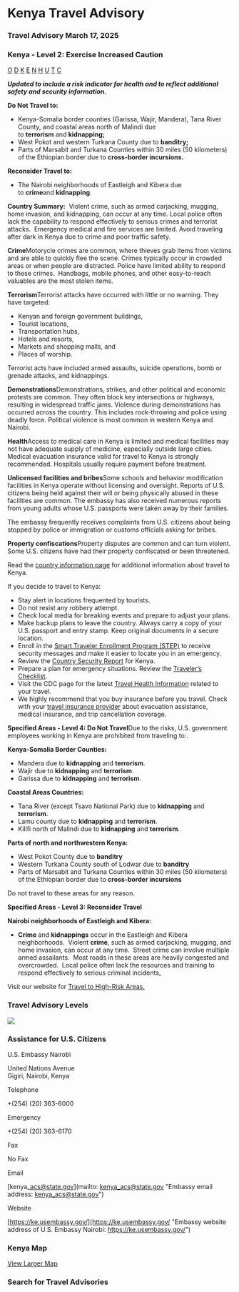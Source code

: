 # Kenya Travel Advisory

### Travel Advisory March 17, 2025

### Kenya - Level 2: Exercise Increased Caution

[O](javascript:void(0); "Tool Tip: Other")
[D](javascript:void(0); "Tool Tip: Wrongful Detention")
[K](javascript:void(0); "Tool Tip: Kidnap and Hostage")
[E](javascript:void(0); "Tool Tip: Event")
[N](javascript:void(0); "Tool Tip: Disaster")
[H](javascript:void(0); "Tool Tip: Health")
[U](javascript:void(0); "Tool Tip: Civil Unrest")
[T](javascript:void(0); "Tool Tip: Terrorism")
[C](javascript:void(0); "Tool Tip: Crimes")

***Updated to include a risk indicator for health and to reflect additional safety and security information.***

**Do Not Travel to:**

* Kenya-Somalia border counties (Garissa, Wajir, Mandera), Tana River County, and coastal areas north of Malindi due to **terrorism** and **kidnapping;**
* West Pokot and western Turkana County due to **banditry;**
* Parts of Marsabit and Turkana Counties within 30 miles (50 kilometers) of the Ethiopian border due to **cross-border incursions.**

**Reconsider Travel to:**

* The Nairobi neighborhoods of Eastleigh and Kibera due to **crime**and **kidnapping**.

**Country Summary:**  Violent crime, such as armed carjacking, mugging, home invasion, and kidnapping, can occur at any time. Local police often lack the capability to respond effectively to serious crimes and terrorist attacks.  Emergency medical and fire services are limited. Avoid traveling after dark in Kenya due to crime and poor traffic safety.

**Crime**Motorycle crimes are common, where thieves grab items from victims and are able to quickly flee the scene. Crimes typically occur in crowded areas or when people are distracted. Police have limited ability to respond to these crimes.  Handbags, mobile phones, and other easy-to-reach valuables are the most stolen items.

**Terrorism**Terrorist attacks have occurred with little or no warning. They have targeted:

* Kenyan and foreign government buildings,
* Tourist locations,
* Transportation hubs,
* Hotels and resorts,
* Markets and shopping malls, and
* Places of worship.

Terrorist acts have included armed assaults, suicide operations, bomb or grenade attacks, and kidnappings.

**Demonstrations**Demonstrations, strikes, and other political and economic protests are common. They often block key intersections or highways, resulting in widespread traffic jams. Violence during demonstrations has occurred across the country. This includes rock-throwing and police using deadly force. Political violence is most common in western Kenya and Nairobi.

**Health**Access to medical care in Kenya is limited and medical facilities may not have adequate supply of medicine, especially outside large cities. Medical evacuation insurance valid for travel to Kenya is strongly recommended. Hospitals usually require payment before treatment.

**Unlicensed facilities and bribes**Some schools and behavior modification facilities in Kenya operate without licensing and oversight. Reports of U.S. citizens being held against their will or being physically abused in these facilities are common. The embassy has also received numerous reports from young adults whose U.S. passports were taken away by their families.

The embassy frequently receives complaints from U.S. citizens about being stopped by police or immigration or customs officials asking for bribes.

**Property confiscations**Property disputes are common and can turn violent. Some U.S. citizens have had their property confiscated or been threatened.

Read the [country information page](https://travel.state.gov/content/travel/en/international-travel/International-Travel-Country-Information-Pages/Kenya.html) for additional information about travel to Kenya.

If you decide to travel to Kenya:

* Stay alert in locations frequented by tourists.
* Do not resist any robbery attempt.
* Check local media for breaking events and prepare to adjust your plans.
* Make backup plans to leave the country. Always carry a copy of your U.S. passport and entry stamp. Keep original documents in a secure location.
* Enroll in the [Smart Traveler Enrollment Program (STEP)](https://step.state.gov/step/) to receive security messages and make it easier to locate you in an emergency.
* Review the [Country Security Report](https://www.osac.gov/Content/Report/aea705ea-eea4-4195-aa33-1c3b31c1fdd3) for Kenya.
* Prepare a plan for emergency situations. Review the [Traveler’s Checklist](https://travel.state.gov/content/travel/en/international-travel/before-you-go/travelers-checklist.html#_blank).
* Visit the CDC page for the latest [Travel Health Information](https://wwwnc.cdc.gov/travel/destinations/traveler/none/kenya?s_cid=ncezid-dgmq-travel-single-001) related to your travel.
* We highly recommend that you buy insurance before you travel. Check with your [travel insurance provider](https://travel.state.gov/content/travel/en/international-travel/before-you-go/your-health-abroad/Insurance_Coverage_Overseas.html) about evacuation assistance, medical insurance, and trip cancellation coverage.

**Specified Areas - Level 4: Do Not Travel**Due to the risks, U.S. government employees working in Kenya are prohibited from traveling to:.

**Kenya-Somalia Border Counties:**

* Mandera due to **kidnapping** and **terrorism**.
* Wajir due to **kidnapping** and **terrorism**.
* Garissa due to **kidnapping** and **terrorism**.

**Coastal Areas Countries:**

* Tana River (except Tsavo National Park) due to **kidnapping** and **terrorism**.
* Lamu county due to **kidnapping** and **terrorism**.
* Kilifi north of Malindi due to **kidnapping** and **terrorism**.

**Parts of north and northwestern Kenya:**

* West Pokot County due to **banditry**
* Western Turkana County south of Lodwar due to **banditry**
* Parts of Marsabit and Turkana Counties within 30 miles (50 kilometers) of the Ethiopian border due to **cross-border incursions**

Do not travel to these areas for any reason.

**Specified Areas - Level 3: Reconsider Travel**

**Nairobi neighborhoods of Eastleigh and Kibera:**

* **Crime** and **kidnappings** occur in the Eastleigh and Kibera neighborhoods.  Violent **crime**, such as armed carjacking, mugging, and home invasion, can occur at any time.  Street crime can involve multiple armed assailants.  Most roads in these areas are heavily congested and overcrowded.  Local police often lack the resources and training to respond effectively to serious criminal incidents[.](https://travel.state.gov/content/travel/en/international-travel/before-you-go/travelers-with-special-considerations/high-risk-travelers.html)

Visit our website for [Travel to High-Risk Areas.](https://travel.state.gov/content/travel/en/international-travel/before-you-go/travelers-with-special-considerations/high-risk-travelers.html)

### Travel Advisory Levels

[![](/content/dam/NEWTravelAssets/images/travel-levelv2.svg)](/content/travel/en/international-travel/before-you-go/about-our-new-products.html "Travel Advisory Levels")

### Assistance for U.S. Citizens

U.S. Embassy Nairobi

United Nations Avenue  
Gigiri, Nairobi, Kenya

Telephone

+(254) (20) 363-6000

Emergency

+(254) (20) 363-6170

Fax

No Fax

Email

[kenya\_acs@state.gov](mailto: kenya_acs@state.gov "Embassy email address: kenya_acs@state.gov")

Website

[https://ke.usembassy.gov/](https://ke.usembassy.gov/ "Embassy website address of U.S. Embassy Nairobi: https://ke.usembassy.gov/")

### Kenya Map

[View Larger Map](https://travelmaps.state.gov/TSGMap/?extent=29.654598779,-5.737490984,48.707005745,5.406295724 "Map of Kenya")



### Search for Travel Advisories